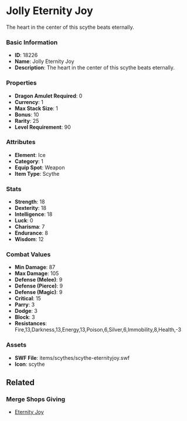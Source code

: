 # Jolly Eternity Joy

The heart in the center of this scythe beats eternally.

### Basic Information

- **ID**: 18226
- **Name**: Jolly Eternity Joy
- **Description**: The heart in the center of this scythe beats eternally.

### Properties

- **Dragon Amulet Required**: 0
- **Currency**: 1
- **Max Stack Size**: 1
- **Bonus**: 10
- **Rarity**: 25
- **Level Requirement**: 90

### Attributes

- **Element**: Ice
- **Category**: 1
- **Equip Spot**: Weapon
- **Item Type**: Scythe

### Stats

- **Strength**: 18
- **Dexterity**: 18
- **Intelligence**: 18
- **Luck**: 0
- **Charisma**: 7
- **Endurance**: 8
- **Wisdom**: 12

### Combat Values

- **Min Damage**: 87
- **Max Damage**: 105
- **Defense (Melee)**: 9
- **Defense (Pierce)**: 9
- **Defense (Magic)**: 9
- **Critical**: 15
- **Parry**: 3
- **Dodge**: 3
- **Block**: 3
- **Resistances**: Fire,13,Darkness,13,Energy,13,Poison,6,Silver,6,Immobility,8,Health,-3

### Assets

- **SWF File**: items/scythes/scythe-eternityjoy.swf
- **Icon**: scythe

## Related

### Merge Shops Giving

- [Eternity Joy](../merge-shops/196-eternity-joy.md)

